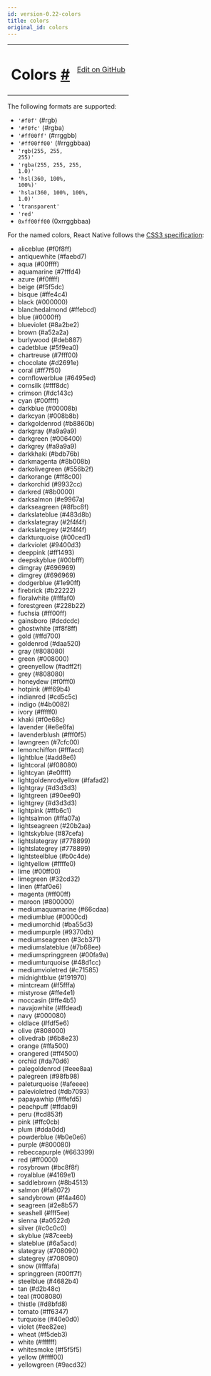 ```yaml
---
id: version-0.22-colors
title: colors
original_id: colors
---
```

<a id="content"></a><table width="100%"><tbody><tr><td><h1><a class="anchor" name="colors"></a>Colors <a class="hash-link" href="docs/colors.html#colors">#</a></h1></td><td style="text-align:right;"><a target="_blank" href="https://github.com/facebook/react-native/blob/master/docs/Colors.md">Edit on GitHub</a></td></tr></tbody></table><div><p>The following formats are supported:</p><ul><li><code>'#f0f'</code> (#rgb)</li><li><code>'#f0fc'</code> (#rgba)</li><li><code>'#ff00ff'</code> (#rrggbb)</li><li><code>'#ff00ff00'</code> (#rrggbbaa)</li><li><code>'rgb(255, 255, 255)'</code></li><li><code>'rgba(255, 255, 255, 1.0)'</code></li><li><code>'hsl(360, 100%, 100%)'</code></li><li><code>'hsla(360, 100%, 100%, 1.0)'</code></li><li><code>'transparent'</code></li><li><code>'red'</code></li><li><code>0xff00ff00</code> (0xrrggbbaa)</li></ul><p>For the named colors, React Native follows the <a href="http://www.w3.org/TR/css3-color/#svg-color" target="_blank">CSS3 specification</a>:</p><ul><li><span class="color" style="background-color:aliceblue;"></span> aliceblue (#f0f8ff)</li><li><span class="color" style="background-color:antiquewhite;"></span> antiquewhite (#faebd7)</li><li><span class="color" style="background-color:aqua;"></span> aqua (#00ffff)</li><li><span class="color" style="background-color:aquamarine;"></span> aquamarine (#7fffd4)</li><li><span class="color" style="background-color:azure;"></span> azure (#f0ffff)</li><li><span class="color" style="background-color:beige;"></span> beige (#f5f5dc)</li><li><span class="color" style="background-color:bisque;"></span> bisque (#ffe4c4)</li><li><span class="color" style="background-color:black;"></span> black (#000000)</li><li><span class="color" style="background-color:blanchedalmond;"></span> blanchedalmond (#ffebcd)</li><li><span class="color" style="background-color:blue;"></span> blue (#0000ff)</li><li><span class="color" style="background-color:blueviolet;"></span> blueviolet (#8a2be2)</li><li><span class="color" style="background-color:brown;"></span> brown (#a52a2a)</li><li><span class="color" style="background-color:burlywood;"></span> burlywood (#deb887)</li><li><span class="color" style="background-color:cadetblue;"></span> cadetblue (#5f9ea0)</li><li><span class="color" style="background-color:chartreuse;"></span> chartreuse (#7fff00)</li><li><span class="color" style="background-color:chocolate;"></span> chocolate (#d2691e)</li><li><span class="color" style="background-color:coral;"></span> coral (#ff7f50)</li><li><span class="color" style="background-color:cornflowerblue;"></span> cornflowerblue (#6495ed)</li><li><span class="color" style="background-color:cornsilk;"></span> cornsilk (#fff8dc)</li><li><span class="color" style="background-color:crimson;"></span> crimson (#dc143c)</li><li><span class="color" style="background-color:cyan;"></span> cyan (#00ffff)</li><li><span class="color" style="background-color:darkblue;"></span> darkblue (#00008b)</li><li><span class="color" style="background-color:darkcyan;"></span> darkcyan (#008b8b)</li><li><span class="color" style="background-color:darkgoldenrod;"></span> darkgoldenrod (#b8860b)</li><li><span class="color" style="background-color:darkgray;"></span> darkgray (#a9a9a9)</li><li><span class="color" style="background-color:darkgreen;"></span> darkgreen (#006400)</li><li><span class="color" style="background-color:darkgrey;"></span> darkgrey (#a9a9a9)</li><li><span class="color" style="background-color:darkkhaki;"></span> darkkhaki (#bdb76b)</li><li><span class="color" style="background-color:darkmagenta;"></span> darkmagenta (#8b008b)</li><li><span class="color" style="background-color:darkolivegreen;"></span> darkolivegreen (#556b2f)</li><li><span class="color" style="background-color:darkorange;"></span> darkorange (#ff8c00)</li><li><span class="color" style="background-color:darkorchid;"></span> darkorchid (#9932cc)</li><li><span class="color" style="background-color:darkred;"></span> darkred (#8b0000)</li><li><span class="color" style="background-color:darksalmon;"></span> darksalmon (#e9967a)</li><li><span class="color" style="background-color:darkseagreen;"></span> darkseagreen (#8fbc8f)</li><li><span class="color" style="background-color:darkslateblue;"></span> darkslateblue (#483d8b)</li><li><span class="color" style="background-color:darkslategray;"></span> darkslategray (#2f4f4f)</li><li><span class="color" style="background-color:darkslategrey;"></span> darkslategrey (#2f4f4f)</li><li><span class="color" style="background-color:darkturquoise;"></span> darkturquoise (#00ced1)</li><li><span class="color" style="background-color:darkviolet;"></span> darkviolet (#9400d3)</li><li><span class="color" style="background-color:deeppink;"></span> deeppink (#ff1493)</li><li><span class="color" style="background-color:deepskyblue;"></span> deepskyblue (#00bfff)</li><li><span class="color" style="background-color:dimgray;"></span> dimgray (#696969)</li><li><span class="color" style="background-color:dimgrey;"></span> dimgrey (#696969)</li><li><span class="color" style="background-color:dodgerblue;"></span> dodgerblue (#1e90ff)</li><li><span class="color" style="background-color:firebrick;"></span> firebrick (#b22222)</li><li><span class="color" style="background-color:floralwhite;"></span> floralwhite (#fffaf0)</li><li><span class="color" style="background-color:forestgreen;"></span> forestgreen (#228b22)</li><li><span class="color" style="background-color:fuchsia;"></span> fuchsia (#ff00ff)</li><li><span class="color" style="background-color:gainsboro;"></span> gainsboro (#dcdcdc)</li><li><span class="color" style="background-color:ghostwhite;"></span> ghostwhite (#f8f8ff)</li><li><span class="color" style="background-color:gold;"></span> gold (#ffd700)</li><li><span class="color" style="background-color:goldenrod;"></span> goldenrod (#daa520)</li><li><span class="color" style="background-color:gray;"></span> gray (#808080)</li><li><span class="color" style="background-color:green;"></span> green (#008000)</li><li><span class="color" style="background-color:greenyellow;"></span> greenyellow (#adff2f)</li><li><span class="color" style="background-color:grey;"></span> grey (#808080)</li><li><span class="color" style="background-color:honeydew;"></span> honeydew (#f0fff0)</li><li><span class="color" style="background-color:hotpink;"></span> hotpink (#ff69b4)</li><li><span class="color" style="background-color:indianred;"></span> indianred (#cd5c5c)</li><li><span class="color" style="background-color:indigo;"></span> indigo (#4b0082)</li><li><span class="color" style="background-color:ivory;"></span> ivory (#fffff0)</li><li><span class="color" style="background-color:khaki;"></span> khaki (#f0e68c)</li><li><span class="color" style="background-color:lavender;"></span> lavender (#e6e6fa)</li><li><span class="color" style="background-color:lavenderblush;"></span> lavenderblush (#fff0f5)</li><li><span class="color" style="background-color:lawngreen;"></span> lawngreen (#7cfc00)</li><li><span class="color" style="background-color:lemonchiffon;"></span> lemonchiffon (#fffacd)</li><li><span class="color" style="background-color:lightblue;"></span> lightblue (#add8e6)</li><li><span class="color" style="background-color:lightcoral;"></span> lightcoral (#f08080)</li><li><span class="color" style="background-color:lightcyan;"></span> lightcyan (#e0ffff)</li><li><span class="color" style="background-color:lightgoldenrodyellow;"></span> lightgoldenrodyellow (#fafad2)</li><li><span class="color" style="background-color:lightgray;"></span> lightgray (#d3d3d3)</li><li><span class="color" style="background-color:lightgreen;"></span> lightgreen (#90ee90)</li><li><span class="color" style="background-color:lightgrey;"></span> lightgrey (#d3d3d3)</li><li><span class="color" style="background-color:lightpink;"></span> lightpink (#ffb6c1)</li><li><span class="color" style="background-color:lightsalmon;"></span> lightsalmon (#ffa07a)</li><li><span class="color" style="background-color:lightseagreen;"></span> lightseagreen (#20b2aa)</li><li><span class="color" style="background-color:lightskyblue;"></span> lightskyblue (#87cefa)</li><li><span class="color" style="background-color:lightslategray;"></span> lightslategray (#778899)</li><li><span class="color" style="background-color:lightslategrey;"></span> lightslategrey (#778899)</li><li><span class="color" style="background-color:lightsteelblue;"></span> lightsteelblue (#b0c4de)</li><li><span class="color" style="background-color:lightyellow;"></span> lightyellow (#ffffe0)</li><li><span class="color" style="background-color:lime;"></span> lime (#00ff00)</li><li><span class="color" style="background-color:limegreen;"></span> limegreen (#32cd32)</li><li><span class="color" style="background-color:linen;"></span> linen (#faf0e6)</li><li><span class="color" style="background-color:magenta;"></span> magenta (#ff00ff)</li><li><span class="color" style="background-color:maroon;"></span> maroon (#800000)</li><li><span class="color" style="background-color:mediumaquamarine;"></span> mediumaquamarine (#66cdaa)</li><li><span class="color" style="background-color:mediumblue;"></span> mediumblue (#0000cd)</li><li><span class="color" style="background-color:mediumorchid;"></span> mediumorchid (#ba55d3)</li><li><span class="color" style="background-color:mediumpurple;"></span> mediumpurple (#9370db)</li><li><span class="color" style="background-color:mediumseagreen;"></span> mediumseagreen (#3cb371)</li><li><span class="color" style="background-color:mediumslateblue;"></span> mediumslateblue (#7b68ee)</li><li><span class="color" style="background-color:mediumspringgreen;"></span> mediumspringgreen (#00fa9a)</li><li><span class="color" style="background-color:mediumturquoise;"></span> mediumturquoise (#48d1cc)</li><li><span class="color" style="background-color:mediumvioletred;"></span> mediumvioletred (#c71585)</li><li><span class="color" style="background-color:midnightblue;"></span> midnightblue (#191970)</li><li><span class="color" style="background-color:mintcream;"></span> mintcream (#f5fffa)</li><li><span class="color" style="background-color:mistyrose;"></span> mistyrose (#ffe4e1)</li><li><span class="color" style="background-color:moccasin;"></span> moccasin (#ffe4b5)</li><li><span class="color" style="background-color:navajowhite;"></span> navajowhite (#ffdead)</li><li><span class="color" style="background-color:navy;"></span> navy (#000080)</li><li><span class="color" style="background-color:oldlace;"></span> oldlace (#fdf5e6)</li><li><span class="color" style="background-color:olive;"></span> olive (#808000)</li><li><span class="color" style="background-color:olivedrab;"></span> olivedrab (#6b8e23)</li><li><span class="color" style="background-color:orange;"></span> orange (#ffa500)</li><li><span class="color" style="background-color:orangered;"></span> orangered (#ff4500)</li><li><span class="color" style="background-color:orchid;"></span> orchid (#da70d6)</li><li><span class="color" style="background-color:palegoldenrod;"></span> palegoldenrod (#eee8aa)</li><li><span class="color" style="background-color:palegreen;"></span> palegreen (#98fb98)</li><li><span class="color" style="background-color:paleturquoise;"></span> paleturquoise (#afeeee)</li><li><span class="color" style="background-color:palevioletred;"></span> palevioletred (#db7093)</li><li><span class="color" style="background-color:papayawhip;"></span> papayawhip (#ffefd5)</li><li><span class="color" style="background-color:peachpuff;"></span> peachpuff (#ffdab9)</li><li><span class="color" style="background-color:peru;"></span> peru (#cd853f)</li><li><span class="color" style="background-color:pink;"></span> pink (#ffc0cb)</li><li><span class="color" style="background-color:plum;"></span> plum (#dda0dd)</li><li><span class="color" style="background-color:powderblue;"></span> powderblue (#b0e0e6)</li><li><span class="color" style="background-color:purple;"></span> purple (#800080)</li><li><span class="color" style="background-color:rebeccapurple;"></span> rebeccapurple (#663399)</li><li><span class="color" style="background-color:red;"></span> red (#ff0000)</li><li><span class="color" style="background-color:rosybrown;"></span> rosybrown (#bc8f8f)</li><li><span class="color" style="background-color:royalblue;"></span> royalblue (#4169e1)</li><li><span class="color" style="background-color:saddlebrown;"></span> saddlebrown (#8b4513)</li><li><span class="color" style="background-color:salmon;"></span> salmon (#fa8072)</li><li><span class="color" style="background-color:sandybrown;"></span> sandybrown (#f4a460)</li><li><span class="color" style="background-color:seagreen;"></span> seagreen (#2e8b57)</li><li><span class="color" style="background-color:seashell;"></span> seashell (#fff5ee)</li><li><span class="color" style="background-color:sienna;"></span> sienna (#a0522d)</li><li><span class="color" style="background-color:silver;"></span> silver (#c0c0c0)</li><li><span class="color" style="background-color:skyblue;"></span> skyblue (#87ceeb)</li><li><span class="color" style="background-color:slateblue;"></span> slateblue (#6a5acd)</li><li><span class="color" style="background-color:slategray;"></span> slategray (#708090)</li><li><span class="color" style="background-color:slategrey;"></span> slategrey (#708090)</li><li><span class="color" style="background-color:snow;"></span> snow (#fffafa)</li><li><span class="color" style="background-color:springgreen;"></span> springgreen (#00ff7f)</li><li><span class="color" style="background-color:steelblue;"></span> steelblue (#4682b4)</li><li><span class="color" style="background-color:tan;"></span> tan (#d2b48c)</li><li><span class="color" style="background-color:teal;"></span> teal (#008080)</li><li><span class="color" style="background-color:thistle;"></span> thistle (#d8bfd8)</li><li><span class="color" style="background-color:tomato;"></span> tomato (#ff6347)</li><li><span class="color" style="background-color:turquoise;"></span> turquoise (#40e0d0)</li><li><span class="color" style="background-color:violet;"></span> violet (#ee82ee)</li><li><span class="color" style="background-color:wheat;"></span> wheat (#f5deb3)</li><li><span class="color" style="background-color:white;"></span> white (#ffffff)</li><li><span class="color" style="background-color:whitesmoke;"></span> whitesmoke (#f5f5f5)</li><li><span class="color" style="background-color:yellow;"></span> yellow (#ffff00)</li><li><span class="color" style="background-color:yellowgreen;"></span> yellowgreen (#9acd32)</li></ul></div><div class="docs-prevnext"></div>